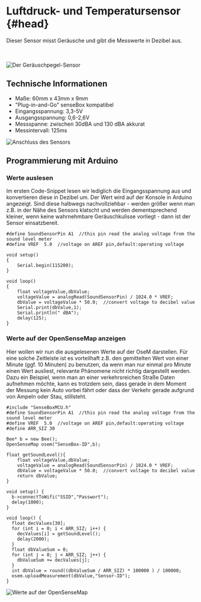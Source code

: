 # Luftdruck- und Temperatursensor {#head}
<div class="description">Dieser Sensor misst Geräusche und gibt die Messwerte in Dezibel aus. </div>



<div class="line">
    <br>
    <br>
</div>

![Der Geräuschpegel-Sensor](../../../../pictures/decibel_meter.png)

## Technische Informationen

* Maße: 60mm x 43mm x 9mm
* "Plug-in-and-Go" senseBox kompatibel
* Eingangsspannung: 3,3-5V
* Ausgangsspannung: 0,6-2,6V
* Messspanne: zwischen 30dBA und 130 dBA akkurat
* Messintervall: 125ms

![Anschluss des Sensors](../../../../pictures/SoundLevelMeter.png)


## Programmierung mit Arduino

### Werte auslesen
Im ersten Code-Snippet lesen wir lediglich die Eingangsspannung aus und konvertieren diese in Dezibel um. Der Wert wird auf der Konsole in Arduino angezeigt.
Sind diese halbwegs nachvollziehbar - werden größer wenn man z.B. in der Nähe des Sensors klatscht und werden dementsprechend kleiner, wenn keine wahrnehmbare Geräuschkulisse vorliegt - dann ist der Sensor einsatzbereit.
```arduino
#define SoundSensorPin A1  //this pin read the analog voltage from the sound level meter
#define VREF  5.0  //voltage on AREF pin,default:operating voltage

void setup()
{
    Serial.begin(115200);
}

void loop()
{
    float voltageValue,dbValue;
    voltageValue = analogRead(SoundSensorPin) / 1024.0 * VREF;
    dbValue = voltageValue * 50.0;  //convert voltage to decibel value
    Serial.print(dbValue,1);
    Serial.println(" dBA");
    delay(125);
}
```

### Werte auf der OpenSenseMap anzeigen
Hier wollen wir nun die ausgelesenen Werte auf der OseM darstellen. Für eine solche Zeitleiste ist es vorteilhaft z.B. den gemittelten Wert von einer Minute (ggf. 10 Minuten) zu benutzen, da wenn man nur einmal pro Minute einen Wert ausliest, relevante Phänomene nicht richtig dargestellt werden. Dazu ein Beispiel, wenn man an einer verkehrsreichen Straße Daten aufnehmen möchte, kann es trotzdem sein, dass gerade in dem Moment der Messung kein Auto vorbei fährt oder dass der Verkehr gerade aufgrund von Ampeln oder Stau, stillsteht.
```arduino
#include "SenseBoxMCU.h"
#define SoundSensorPin A1  //this pin read the analog voltage from the sound level meter
#define VREF  5.0  //voltage on AREF pin,default:operating voltage
#define ARR_SIZ 30

Bee* b = new Bee();
OpenSenseMap osem("SenseBox-ID",b);

float getSoundLevel(){
    float voltageValue,dbValue;
    voltageValue = analogRead(SoundSensorPin) / 1024.0 * VREF;
    dbValue = voltageValue * 50.0;  //convert voltage to decibel value
    return dbValue;
}

void setup() {
  b->connectToWifi("SSID","Passwort");
  delay(1000);
}

void loop() {
  float decValues[30];
  for (int i = 0; i < ARR_SIZ; i++) {
    decValues[i] = getSoundLevel();
    delay(2000);
  }
  float dbValueSum = 0;
  for (int j = 0; j < ARR_SIZ; j++) {
    dbValueSum += decValues[j];
  }
  int dbValue = round((dbValueSum / ARR_SIZ) * 100000 ) / 100000;
  osem.uploadMeasurement(dbValue,"Sensor-ID");
}
```

![Werte auf der OpenSenseMap](../../../../pictures/osem_showcase.png)